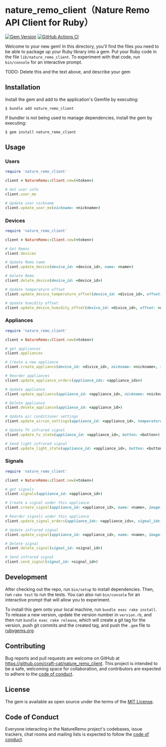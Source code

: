 # nature_remo_client（Nature Remo API Client for Ruby）

[![Gem Version](https://badge.fury.io/rb/nature_remo_client.svg)](https://rubygems.org/gems/nature_remo_client)
[![GitHub Actions CI](https://github.com/craftscat/nature_remo_client/workflows/CI/badge.svg)](https://github.com/craftscat/nature_remo_client/actions?query=workflow%3ACI)

Welcome to your new gem! In this directory, you'll find the files you need to be able to package up your Ruby library into a gem. Put your Ruby code in the file `lib/nature_remo_client`. To experiment with that code, run `bin/console` for an interactive prompt.

TODO: Delete this and the text above, and describe your gem

## Installation

Install the gem and add to the application's Gemfile by executing:

    $ bundle add nature_remo_client

If bundler is not being used to manage dependencies, install the gem by executing:

    $ gem install nature_remo_client

## Usage
### Users

```ruby
require 'nature_remo_client'

client = NatureRemo::Client.new(<token>)

# Get user info
client.user_me

# Update user nickname
client.update_user_me(nickname: <nickname>)
```

### Devices
```ruby
require 'nature_remo_client'

client = NatureRemo::Client.new(<token>)

# Get Remos
client.devices

# Update Remo name
client.update_device(device_id: <device_id>, name: <name>)

# Delete Remo
client.delete_device(device_id: <device_id>)

# Update temperature offset
client.update_device_temperature_offset(device_id: <divice_id>, offset: <offset>)

# Update humidity offset
client.update_device_humidity_offset(device_id: <divice_id>, offset: <offset>)
```

### Appliances
```ruby
require 'nature_remo_client'

client = NatureRemo::Client.new(<token>)

# get appliances
client.appliances

# Create a new appliance
client.create_appliance(device_id: <divice_id>, nickname: <nickname>, image: <image>, model: <model>, model_type: <model_type>)

# Reorder appliances
client.update_appliance_orders(appliance_ids: <appliance_ids>)

# Update appliance
client.update_appliance(appliance_id: <appliance_id>, nickname: <nickname>, image: <image>)

# Delete appliance
client.delete_appliance(appliance_id: <appliance_id>)

# Update air conditioner settings
client.update_aircon_settings(appliance_id: <appliance_id>, temperature: <temperature>)

# Update TV infrared signal
client.update_tv_state(appliance_id: <appliance_id>, button: <button>)

# Send light infrared signal
client.update_light_state(appliance_id: <appliance_id>, button: <button>)
```

### Signals
```ruby
require 'nature_remo_client'

client = NatureRemo::Client.new(<token>)

# get signals
client.signals(appliance_id: <appliance_id>)

# Create a signal under this appliance
client.create_signal(appliance_id: <appliance_id>, name: <name>, image: <image>, message: <message>)

# Reorder signals under this appliance
client.update_signal_orders(appliance_ids: <appliance_ids>, signal_ids: <signal_ids>)

# Update infrared signal
client.update_signal(appliance_id: <appliance_id>, name: <name>, image: <image>)

# Delete signal
client.delete_signal(signal_id: <signal_id>)

# Send infrared signal
client.send_signal(signal_id: <signal_id>)
```

## Development

After checking out the repo, run `bin/setup` to install dependencies. Then, run `rake test` to run the tests. You can also run `bin/console` for an interactive prompt that will allow you to experiment.

To install this gem onto your local machine, run `bundle exec rake install`. To release a new version, update the version number in `version.rb`, and then run `bundle exec rake release`, which will create a git tag for the version, push git commits and the created tag, and push the `.gem` file to [rubygems.org](https://rubygems.org).

## Contributing

Bug reports and pull requests are welcome on GitHub at https://github.com/craft-cat/nature_remo_client. This project is intended to be a safe, welcoming space for collaboration, and contributors are expected to adhere to the [code of conduct](https://github.com/craft-cat/nature_remo_client/blob/main/CODE_OF_CONDUCT.md).

## License

The gem is available as open source under the terms of the [MIT License](https://opensource.org/licenses/MIT).

## Code of Conduct

Everyone interacting in the NatureRemo project's codebases, issue trackers, chat rooms and mailing lists is expected to follow the [code of conduct](https://github.com/craft-cat/nature_remo_client/blob/main/CODE_OF_CONDUCT.md).
